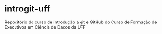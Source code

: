 # introgit-uff
Repositório do curso de introdução a git e GitHub do Curso de Formação de Executivos em Ciência de Dados da UFF
